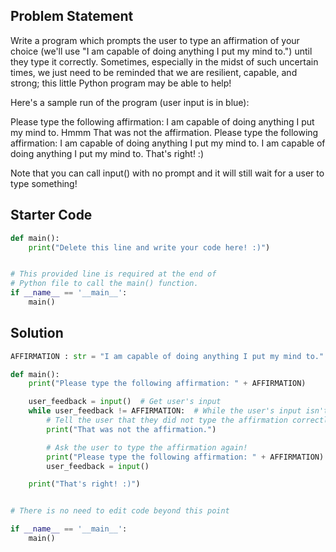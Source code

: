 ## Problem Statement

Write a program which prompts the user to type an affirmation of your choice (we'll use "I am capable of doing anything I put my mind to.") until they type it correctly. Sometimes, especially in the midst of such uncertain times, we just need to be reminded that we are resilient, capable, and strong; this little Python program may be able to help!

Here's a sample run of the program (user input is in blue):

Please type the following affirmation: I am capable of doing anything I put my mind to. 
Hmmm 
That was not the affirmation. 
Please type the following affirmation: I am capable of doing anything I put my mind to. 
I am capable of doing anything I put my mind to. 
That's right! :)

Note that you can call input() with no prompt and it will still wait for a user to type something!

## Starter Code

```py
def main():
    print("Delete this line and write your code here! :)")


# This provided line is required at the end of
# Python file to call the main() function.
if __name__ == '__main__':
    main()
```

## Solution
```py
AFFIRMATION : str = "I am capable of doing anything I put my mind to."

def main():
    print("Please type the following affirmation: " + AFFIRMATION)

    user_feedback = input()  # Get user's input
    while user_feedback != AFFIRMATION:  # While the user's input isn't the affirmation
        # Tell the user that they did not type the affirmation correctly
        print("That was not the affirmation.")

        # Ask the user to type the affirmation again!
        print("Please type the following affirmation: " + AFFIRMATION)
        user_feedback = input()

    print("That's right! :)")


# There is no need to edit code beyond this point

if __name__ == '__main__':
    main()
```